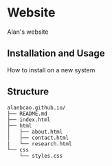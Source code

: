 # Website

Alan's website

## Installation and Usage

How to install on a new system

## Structure

```
alanbcao.github.io/
├── README.md
├── index.html
├── html
│   ├── about.html
│   ├── contact.html
|   └── research.html
└── css
    └── styles.css
```